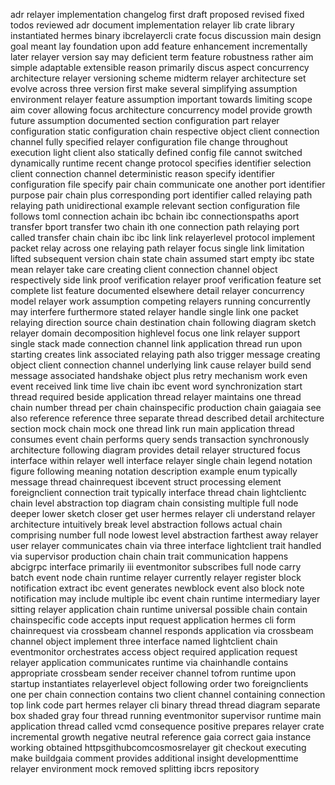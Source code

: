 adr relayer implementation changelog first draft proposed revised fixed todos reviewed adr document implementation relayer lib crate library instantiated hermes binary ibcrelayercli crate focus discussion main design goal meant lay foundation upon add feature enhancement incrementally later relayer version say may deficient term feature robustness rather aim simple adaptable extensible reason primarily discus aspect concurrency architecture relayer versioning scheme midterm relayer architecture set evolve across three version first make several simplifying assumption environment relayer feature assumption important towards limiting scope aim cover allowing focus architecture concurrency model provide growth future assumption documented section configuration part relayer configuration static configuration chain respective object client connection channel fully specified relayer configuration file change throughout execution light client also statically defined config file cannot switched dynamically runtime recent change protocol specifies identifier selection client connection channel deterministic reason specify identifier configuration file specify pair chain communicate one another port identifier purpose pair chain plus corresponding port identifier called relaying path relaying path unidirectional example relevant section configuration file follows toml connection achain ibc bchain ibc connectionspaths aport transfer bport transfer two chain ith one connection path relaying port called transfer chain chain ibc ibc link link relayerlevel protocol implement packet relay across one relaying path relayer focus single link limitation lifted subsequent version chain state chain assumed start empty ibc state mean relayer take care creating client connection channel object respectively side link proof verification relayer proof verification feature set complete list feature documented elsewhere detail relayer concurrency model relayer work assumption competing relayers running concurrently may interfere furthermore stated relayer handle single link one packet relaying direction source chain destination chain following diagram sketch relayer domain decomposition highlevel focus one link relayer support single stack made connection channel link application thread run upon starting creates link associated relaying path also trigger message creating object client connection channel underlying link cause relayer build send message associated handshake object plus retry mechanism work even event received link time live chain ibc event word synchronization start thread required beside application thread relayer maintains one thread chain number thread per chain chainspecific production chain gaiagaia see also reference reference three separate thread described detail architecture section mock chain mock one thread link run main application thread consumes event chain performs query sends transaction synchronously architecture following diagram provides detail relayer structured focus interface within relayer well interface relayer single chain legend notation figure following meaning notation description example enum typically message thread chainrequest ibcevent struct processing element foreignclient connection trait typically interface thread chain lightclientc chain level abstraction top diagram chain consisting multiple full node deeper lower sketch closer get user hermes relayer cli understand relayer architecture intuitively break level abstraction follows actual chain comprising number full node lowest level abstraction farthest away relayer user relayer communicates chain via three interface lightclient trait handled via supervisor production chain chain trait communication happens abcigrpc interface primarily iii eventmonitor subscribes full node carry batch event node chain runtime relayer currently relayer register block notification extract ibc event generates newblock event also block note notification may include multiple ibc event chain runtime intermediary layer sitting relayer application chain runtime universal possible chain contain chainspecific code accepts input request application hermes cli form chainrequest via crossbeam channel responds application via crossbeam channel object implement three interface named lightclient chain eventmonitor orchestrates access object required application request relayer application communicates runtime via chainhandle contains appropriate crossbeam sender receiver channel tofrom runtime upon startup instantiates relayerlevel object following order two foreignclients one per chain connection contains two client channel containing connection top link code part hermes relayer cli binary thread thread diagram separate box shaded gray four thread running eventmonitor supervisor runtime main application thread called vcmd consequence positive prepares relayer crate incremental growth negative neutral reference gaia correct gaia instance working obtained httpsgithubcomcosmosrelayer git checkout executing make buildgaia comment provides additional insight developmenttime relayer environment mock removed splitting ibcrs repository